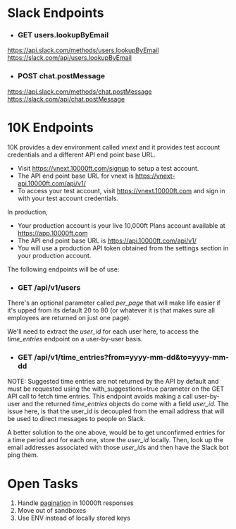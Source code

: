 # Slack Endpoints 

* ### GET users.lookupByEmail
https://api.slack.com/methods/users.lookupByEmail
https://slack.com/api/users.lookupByEmail

* ### POST chat.postMessage
https://api.slack.com/methods/chat.postMessage
https://slack.com/api/chat.postMessage

# 10K Endpoints

10K provides a dev environment called *vnext* and it provides test account credentials and a different API end point base URL. 

* Visit https://vnext.10000ft.com/signup to setup a test account.
* The API end point base URL for vnext is https://vnext-api.10000ft.com/api/v1/
* To access your test account, visit https://vnext.10000ft.com and sign in with your test account credentials.

In production, 

* Your production account is your live 10,000ft Plans account available at https://app.10000ft.com
* The API end point base URL is https://api.10000ft.com/api/v1/
* You will use a production API token obtained from the settings section in your production account.


The following endpoints will be of use:

* ### GET /api/v1/users

There's an optional parameter called *per_page* that will make life easier if it's upped from its default 20 to 80 (or whatever it is that makes sure all employees are returned on just one page).

We'll need to extract the *user_id* for each user here, to access the *time_entries* endpoint on a user-by-user basis. 

* ### GET /api/v1/time_entries?from=yyyy-mm-dd&to=yyyy-mm-dd

NOTE: Suggested time entries are not returned by the API by default and must be requested using the with_suggestions=true parameter on the GET API call to fetch time entries. This endpoint avoids making a call user-by-user and the returned *time_entries* objects do come with a field *user_id*. The issue here, is that the user_id is decoupled from the email address that will be used to direct messages to people on Slack. 

A better solution to the one above, would be to get unconfirmed entries for a time period and for each one, store the *user_id* locally. Then, look up the email addresses associated with those *user_id*s and then have the Slack bot ping them.


# Open Tasks

1. Handle [pagination](https://github.com/10Kft/10kft-api/blob/master/sections/first-things-first.md#pagination) in 10000ft responses
2. Move out of sandboxes
3. Use ENV instead of locally stored keys 
